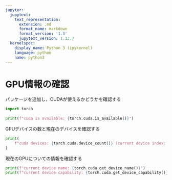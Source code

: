 ```yaml
---
jupyter:
  jupytext:
    text_representation:
      extension: .md
      format_name: markdown
      format_version: '1.3'
      jupytext_version: 1.13.7
  kernelspec:
    display_name: Python 3 (ipykernel)
    language: python
    name: python3
---
```


# GPU情報の確認


パッケージを追加し，CUDAが使えるかどうかを確認する

```python
import torch
 
print(f"cuda is available: {torch.cuda.is_available()}")
```

GPUデバイスの数と現在のデバイスを確認する

```python
print(
    f"cuda devices: {torch.cuda.device_count()} (current device index: {torch.cuda.current_device()})"
)
```

現在のGPUについての情報を確認する

```python
print(f"current device name: {torch.cuda.get_device_name()}")
print(f"current device capability: {torch.cuda.get_device_capability()}")
```
